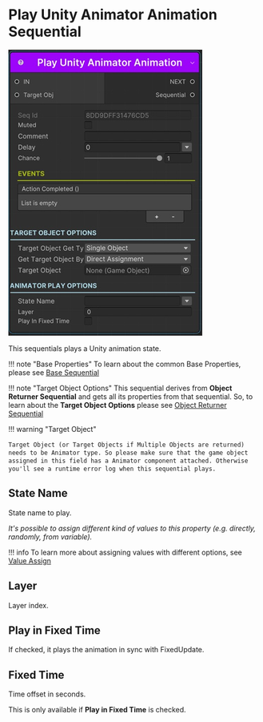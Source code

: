 # Play Unity Animator Animation Sequential

![Play Animation](/img/sequential_playunityanimator.jpg)

This sequentials plays a Unity animation state.

!!! note "Base Properties"
    To learn about the common Base Properties, please see [Base Sequential](../sequential_base.md)

!!! note "Target Object Options"
    This sequential derives from __Object Returner Sequential__ and gets all its properties from that sequential. So, to learn about the __Target Object Options__ please see [Object Returner Sequential](../sequentialobjectreturner/index.md)


!!! warning "Target Object"
 
    Target Object (or Target Objects if Multiple Objects are returned) needs to be Animator type. So please make sure that the game object assigned in this field has a Animator component attached. Otherwise you'll see a runtime error log when this sequential plays.

## State Name

State name to play.

_It's possible to assign different kind of values to this property (e.g. directly, randomly, from variable)._


!!! info
    To learn more about assigning values with different options, see [Value Assign](../../valueassign.md)
 

## Layer 

Layer index.

## Play in Fixed Time

If checked, it plays the animation in sync with FixedUpdate.

## Fixed Time

Time offset in seconds.

This is only available if __Play in Fixed Time__ is checked.

